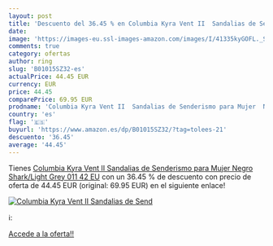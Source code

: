 ```yaml
---
layout: post
title: 'Descuento del 36.45 % en Columbia Kyra Vent II  Sandalias de Send'
date: 
image: 'https://images-eu.ssl-images-amazon.com/images/I/41335kyGOFL._SL200_.jpg'
comments: true
category: ofertas
author: ring
slug: 'B01015SZ32-es'
actualPrice: 44.45 EUR
currency: EUR
price: 44.45
comparePrice: 69.95 EUR
prodname: 'Columbia Kyra Vent II  Sandalias de Senderismo para Mujer  Negro  Shark/Light Grey 011   42 EU'
country: 'es'
flag: '🇪🇸'
buyurl: 'https://www.amazon.es/dp/B01015SZ32/?tag=tolees-21'
descuento: '36.45'
average: '44.45'
---
```


Tienes [Columbia Kyra Vent II  Sandalias de Senderismo para Mujer  Negro  Shark/Light Grey 011   42 EU](https://www.amazon.es/dp/B01015SZ32/?tag=tolees-21) con un 36.45 % de descuento con precio de oferta de 44.45 EUR (original: 69.95 EUR) en el siguiente enlace!

[![Columbia Kyra Vent II  Sandalias de Send](https://images-eu.ssl-images-amazon.com/images/I/41335kyGOFL._SL200_.jpg)](https://www.amazon.es/dp/B01015SZ32/?tag=tolees-21)

ℹ️:


[Accede a la oferta!!](https://www.amazon.es/dp/B01015SZ32/?tag=tolees-21)
